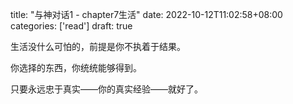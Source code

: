
title: "与神对话1 - chapter7生活"
date: 2022-10-12T11:02:58+08:00
categories: ['read']
draft: true


生活没什么可怕的，前提是你不执着于结果。

你选择的东西，你统统能够得到。

只要永远忠于真实——你的真实经验——就好了。